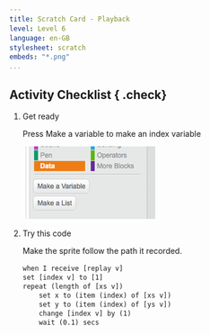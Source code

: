 ```yaml
---
title: Scratch Card - Playback
level: Level 6
language: en-GB
stylesheet: scratch
embeds: "*.png"
...
```


## Activity Checklist { .check}

1.  Get ready
    
    Press Make a variable to make an index variable
    
    ![](variable.png)


2.  Try this code
    
    Make the sprite follow the path it recorded.

    ```scratch 
    when I receive [replay v]
    set [index v] to [1]
    repeat (length of [xs v])
        set x to (item (index) of [xs v])
        set y to (item (index) of [ys v])
        change [index v] by (1)
        wait (0.1) secs
    
    ```
